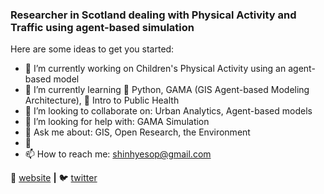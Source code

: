 ### Researcher in Scotland dealing with Physical Activity and Traffic using agent-based simulation


Here are some ideas to get you started:

- 🔭 I’m currently working on Children's Physical Activity using an agent-based model
- 🌱 I’m currently learning :snake: Python, GAMA (GIS Agent-based Modeling Architecture), :pencil: Intro to Public Health
- 👯 I’m looking to collaborate on: Urban Analytics, Agent-based models
- 🤔 I’m looking for help with: GAMA Simulation 
- 💬 Ask me about: GIS, Open Research, the Environment
- :bicyclist:
- 📫 How to reach me: shinhyesop@gmail.com


🏡 [website][website] **|** 
🐦 [twitter][twitter] 

[website]: https://dataandcrowd.rbind.io
[twitter]: https://twitter.com/hyesop
